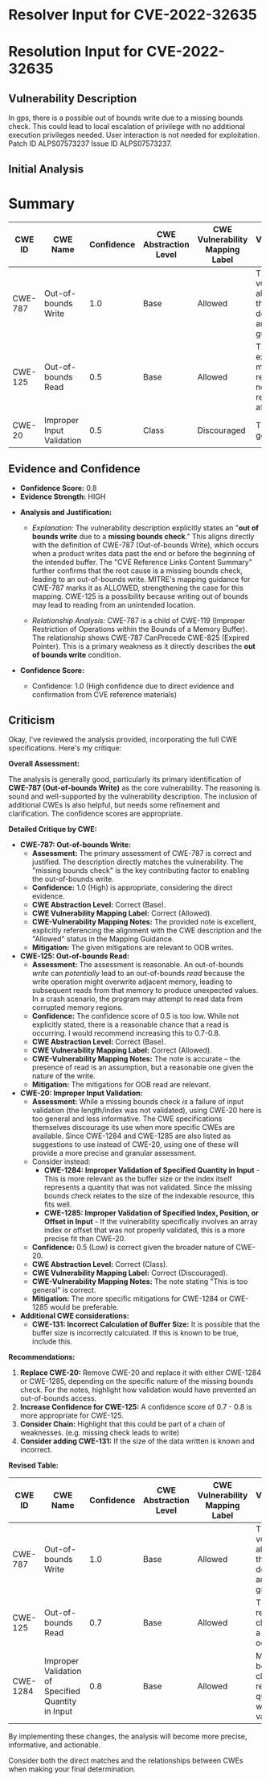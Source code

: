 # Resolver Input for CVE-2022-32635

# Resolution Input for CVE-2022-32635

## Vulnerability Description
In gps, there is a possible out of bounds write due to a missing bounds check. This could lead to local escalation of privilege with no additional execution privileges needed. User interaction is not needed for exploitation. Patch ID ALPS07573237 Issue ID ALPS07573237.

## Initial Analysis
# Summary
| CWE ID | CWE Name | Confidence | CWE Abstraction Level | CWE Vulnerability Mapping Label | CWE-Vulnerability Mapping Notes |
|---|---|---|---|---|---|
| CWE-787 | Out-of-bounds Write | 1.0 | Base | Allowed | The vulnerability aligns with the CWE description and usage guidance. |
| CWE-125 | Out-of-bounds Read | 0.5 | Base | Allowed | There is no explicit mention of read, so it is not clear if read is affected. |
| CWE-20 | Improper Input Validation | 0.5 | Class | Discouraged | This is too general. |

## Evidence and Confidence

*   **Confidence Score:** 0.8
*   **Evidence Strength:** HIGH

- **Analysis and Justification:**  
  - *Explanation:* The vulnerability description explicitly states an "**out of bounds write** due to a **missing bounds check**." This aligns directly with the definition of CWE-787 (Out-of-bounds Write), which occurs when a product writes data past the end or before the beginning of the intended buffer. The "CVE Reference Links Content Summary" further confirms that the root cause is a missing bounds check, leading to an out-of-bounds write. MITRE's mapping guidance for CWE-787 marks it as ALLOWED, strengthening the case for this mapping. CWE-125 is a possibility because writing out of bounds may lead to reading from an unintended location.
  
  - *Relationship Analysis:* CWE-787 is a child of CWE-119 (Improper Restriction of Operations within the Bounds of a Memory Buffer). The relationship shows CWE-787 CanPrecede CWE-825 (Expired Pointer). This is a primary weakness as it directly describes the **out of bounds write** condition.

- **Confidence Score:**  
  - Confidence: 1.0 (High confidence due to direct evidence and confirmation from CVE reference materials)

## Criticism
Okay, I've reviewed the analysis provided, incorporating the full CWE specifications. Here's my critique:

**Overall Assessment:**

The analysis is generally good, particularly its primary identification of **CWE-787 (Out-of-bounds Write)** as the core vulnerability. The reasoning is sound and well-supported by the vulnerability description. The inclusion of additional CWEs is also helpful, but needs some refinement and clarification. The confidence scores are appropriate.

**Detailed Critique by CWE:**

*   **CWE-787: Out-of-bounds Write:**
    *   **Assessment:** The primary assessment of CWE-787 is correct and justified. The description directly matches the vulnerability. The "missing bounds check" is the key contributing factor to enabling the out-of-bounds write.
    *   **Confidence:** 1.0 (High) is appropriate, considering the direct evidence.
    *   **CWE Abstraction Level:** Correct (Base).
    *   **CWE Vulnerability Mapping Label:** Correct (Allowed).
    *   **CWE-Vulnerability Mapping Notes:** The provided note is excellent, explicitly referencing the alignment with the CWE description and the "Allowed" status in the Mapping Guidance.
    *   **Mitigation:** The given mitigations are relevant to OOB writes.
*   **CWE-125: Out-of-bounds Read:**
    *   **Assessment:** The assessment is reasonable. An out-of-bounds *write* can *potentially* lead to an out-of-bounds *read* because the write operation might overwrite adjacent memory, leading to subsequent reads from that memory to produce unexpected values. In a crash scenario, the program may attempt to read data from corrupted memory regions.
    *   **Confidence:** The confidence score of 0.5 is too low. While not explicitly stated, there is a reasonable chance that a read is occurring. I would recommend increasing this to 0.7-0.8.
    *   **CWE Abstraction Level:** Correct (Base).
    *   **CWE Vulnerability Mapping Label:** Correct (Allowed).
    *   **CWE-Vulnerability Mapping Notes:**  The note is accurate – the presence of read is an assumption, but a reasonable one given the nature of the write.
    *   **Mitigation:** The mitigations for OOB read are relevant.
*   **CWE-20: Improper Input Validation:**
    *   **Assessment:** While a missing bounds check *is* a failure of input validation (the length/index was not validated), using CWE-20 here is too general and less informative.  The CWE specifications themselves discourage its use when more specific CWEs are available. Since CWE-1284 and CWE-1285 are also listed as suggestions to use instead of CWE-20, using one of these will provide a more precise and granular assessment.
    *   Consider instead:
        *   **CWE-1284: Improper Validation of Specified Quantity in Input** - This is more relevant as the buffer size or the index itself represents a quantity that was not validated. Since the missing bounds check relates to the size of the indexable resource, this fits well.
        *   **CWE-1285: Improper Validation of Specified Index, Position, or Offset in Input** - If the vulnerability specifically involves an array index or offset that was not properly validated, this is a more precise fit than CWE-20.
    *   **Confidence:** 0.5 (Low) is correct given the broader nature of CWE-20.
    *   **CWE Abstraction Level:** Correct (Class).
    *   **CWE Vulnerability Mapping Label:** Correct (Discouraged).
    *   **CWE-Vulnerability Mapping Notes:** The note stating "This is too general" is correct.
    *   **Mitigation:** The more specific mitigations for CWE-1284 or CWE-1285 would be preferable.
*   **Additional CWE considerations:**
     *   **CWE-131: Incorrect Calculation of Buffer Size:** It is possible that the buffer size is incorrectly calculated. If this is known to be true, include this.

**Recommendations:**

1.  **Replace CWE-20:**  Remove CWE-20 and replace it with either CWE-1284 or CWE-1285, depending on the specific nature of the missing bounds check. For the notes, highlight how validation would have prevented an out-of-bounds access.
2.  **Increase Confidence for CWE-125:** A confidence score of 0.7 - 0.8 is more appropriate for CWE-125.
3.  **Consider Chain:** Highlight that this could be part of a chain of weaknesses. (e.g. missing check leads to write)
4. **Consider adding CWE-131:** If the size of the data written is known and incorrect.

**Revised Table:**

| CWE ID | CWE Name | Confidence | CWE Abstraction Level | CWE Vulnerability Mapping Label | CWE-Vulnerability Mapping Notes |
|---|---|---|---|---|---|
| CWE-787 | Out-of-bounds Write | 1.0 | Base | Allowed | The vulnerability aligns with the CWE description and usage guidance. |
| CWE-125 | Out-of-bounds Read | 0.7 | Base | Allowed | There is a reasonable chance that a read is occurring. |
| CWE-1284 | Improper Validation of Specified Quantity in Input | 0.8 | Base | Allowed | Missing bounds check represents a quantity that was not validated. |

By implementing these changes, the analysis will become more precise, informative, and actionable.

Consider both the direct matches and the relationships between CWEs
when making your final determination.
        